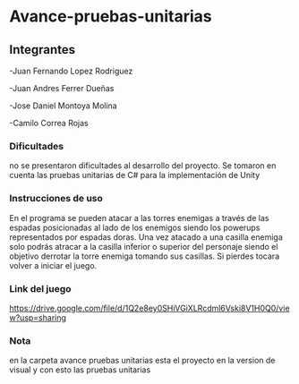 # Avance-pruebas-unitarias

## Integrantes

-Juan Fernando Lopez Rodriguez

-Juan Andres Ferrer Dueñas

-Jose Daniel Montoya Molina

-Camilo Correa Rojas

### Dificultades

no se presentaron dificultades al desarrollo del proyecto.
Se tomaron en cuenta las pruebas unitarias de C# para la implementación de Unity

### Instrucciones de uso

En el programa se pueden atacar a las torres enemigas a través de las espadas posicionadas al lado de los enemigos siendo los powerups representados por espadas doras. Una vez atacado a una casilla enemiga solo podrás atracar a la casilla inferior o superior del personaje siendo el objetivo derrotar la torre enemiga tomando sus casillas. Si pierdes tocara volver a iniciar el juego.

### Link del juego

https://drive.google.com/file/d/1Q2e8ey0SHiVGiXLRcdml6Vski8V1H0Q0/view?usp=sharing

### Nota
 en la carpeta avance pruebas unitarias esta el proyecto en la version de visual y con esto las pruebas unitarias

